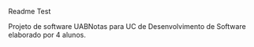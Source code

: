 Readme Test

Projeto de software UABNotas para UC de Desenvolvimento de Software elaborado por 4 alunos.
